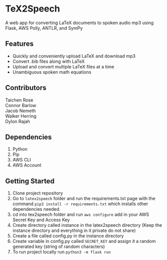 # TeX2Speech
A web app for converting LaTeX documents to spoken audio mp3 using Flask, AWS Polly, ANTLR, and SymPy

## Features
- Quickly and conveniently upload LaTeX and download mp3
- Convert .bib files along with LaTeX
- Upload and convert multiple LaTeX files at a time
- Unambiguous spoken math equations

## Contributors
Taichen Rose  
Connor Barlow  
Jacob Nemeth  
Walker Herring  
Dylon Rajah  

## Dependencies
1. Python
2. Pip
3. AWS CLI
4. AWS Account

## Getting Started

1. Clone project repository
2. Go to `latex2speech` folder and run the requirements.txt page with the command `pip3 install -r requirements.txt` which installs other dependencies needed.
3. cd into tex2speech folder and run `aws configure` add in your AWS Secret Key and Access Key
4. Create directory called instance in the latex2speech directory (Keep the instance directory and everything in it private do not share)
5. Create a file called config.py in the instance directory
6. Create variable in config.py called `SECRET_KEY` and assign it a random generated key (string of random characters)
7. To run project locally run `python3 -m flask run`  
